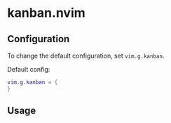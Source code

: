 # kanban.nvim

## Configuration
To change the default configuration, set `vim.g.kanban`.

Default config:
```lua
vim.g.kanban = {
}
```

## Usage
